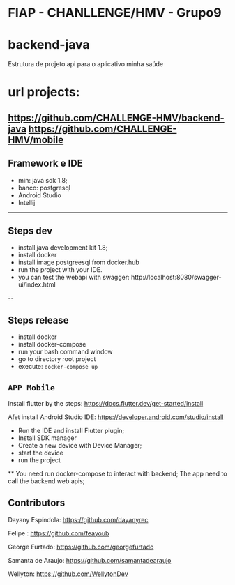 # FIAP - CHANLLENGE/HMV - Grupo9

# backend-java
Estrutura de projeto api para o aplicativo minha saúde

# url projects:
https://github.com/CHALLENGE-HMV/backend-java
https://github.com/CHALLENGE-HMV/mobile
---
## Framework e IDE

* min: java sdk 1.8;
* banco: postgresql
* Android Studio
* Intellij

---
## Steps dev
* install java development kit 1.8;
* install docker
* install image postgreesql from docker.hub
* run the project with your IDE.
* you can test the webapi with swagger: http://localhost:8080/swagger-ui/index.html

--
## Steps release
* install docker
* install docker-compose
* run your bash command window
* go to directory root project
* execute:
``docker-compose up``

## `APP Mobile`
Install flutter by the steps:
https://docs.flutter.dev/get-started/install

Afet install Android Studio IDE: https://developer.android.com/studio/install
* Run the IDE and install Flutter plugin;
* Install SDK manager
* Create a new device with Device Manager;
* start the device
* run the project

** You need run docker-compose to interact with backend; The app need to call the backend web apis;

## Contributors
Dayany Espíndola: https://github.com/dayanyrec

Felipe : https://github.com/feayoub

George Furtado: https://github.com/georgefurtado

Samanta de Araujo: https://github.com/samantadearaujo

Wellyton: https://github.com/WellytonDev

